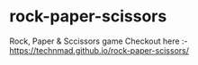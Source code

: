 # rock-paper-scissors

Rock, Paper &amp; Sccissors game
Checkout here :- https://technmad.github.io/rock-paper-scissors/
